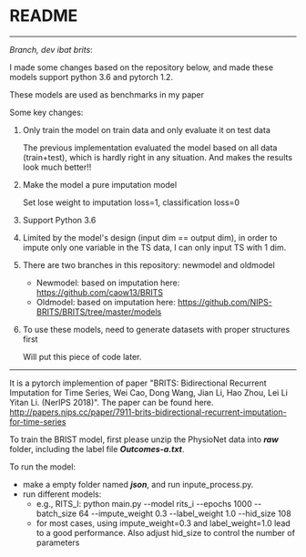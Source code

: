 # README
***
*Branch, dev ibat brits*:

I made some changes based on the repository below, and made these models support python 3.6 and pytorch 1.2.

These models are used as benchmarks in my paper

Some key changes:

1. Only train the model on train data and only evaluate it on test data

    The previous implementation evaluated the model based on all data (train+test), which is hardly right in any situation. And makes the results look much better!!

2. Make the model a pure imputation model

    Set lose weight to imputation loss=1, classification loss=0

3. Support Python 3.6

4. Limited by the model's design (input dim == output dim), in order to impute only one variable in the TS data, I can only input TS with 1 dim.

5. There are two branches in this repository: newmodel and oldmodel
    * Newmodel: based on imputation here: https://github.com/caow13/BRITS
    * Oldmodel: based on imputation here: https://github.com/NIPS-BRITS/BRITS/tree/master/models

6. To use these models, need to generate datasets with proper structures first

    Will put this piece of code later.
***

It is a pytorch implemention of paper "BRITS: Bidirectional Recurrent Imputation for Time Series, Wei Cao, Dong Wang, Jian Li, Hao Zhou, Lei Li Yitan Li. (NerIPS 2018)". The paper can be found here. http://papers.nips.cc/paper/7911-brits-bidirectional-recurrent-imputation-for-time-series

To train the BRIST model, first please unzip the PhysioNet data into ***raw*** folder, including the label file ***Outcomes-a.txt***.

To run the model:
* make a empty folder named ***json***, and run inpute_process.py.
* run different models:
    * e.g., RITS_I: python main.py --model rits_i --epochs 1000 --batch_size 64 --impute_weight 0.3 --label_weight 1.0 --hid_size 108
    * for most cases, using impute_weight=0.3 and label_weight=1.0 lead to a good performance. Also adjust hid_size to control the number of parameters

